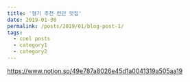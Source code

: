 ```yaml
---
title: '형기 추천 런던 맛집'
date: 2019-01-30
permalink: /posts/2019/01/blog-post-1/
tags:
  - cool posts
  - category1
  - category2
---
```


https://www.notion.so/49e787a8026e45d1a0041319a505aa19
